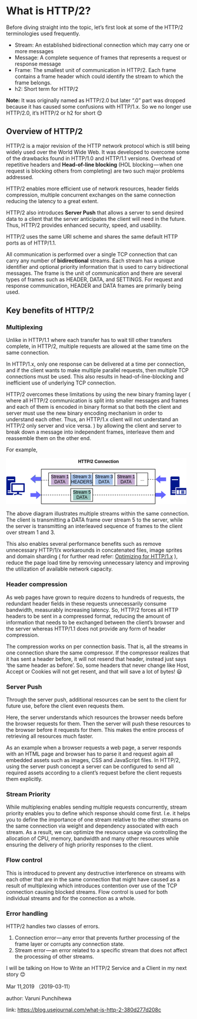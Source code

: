 # What is HTTP/2?

Before diving straight into the topic, let’s first look at some of the HTTP/2 terminologies used frequently.

* Stream: An established bidirectional connection which may carry one or more messages
* Message: A complete sequence of frames that represents a request or response message
* Frame: The smallest unit of communication in HTTP/2. Each frame contains a frame header which could identify the stream to which the frame belongs.
* h2: Short term for HTTP/2

**Note:** It was originally named as HTTP/2.0 but later “.0” part was dropped because it has caused some confusions with HTTP/1.x. So we no longer use HTTP/2.0, it’s HTTP/2 or h2 for short 😊

## Overview of HTTP/2

HTTP/2 is a major revision of the HTTP network protocol which is still being widely used over the World Wide Web. It was developed to overcome some of the drawbacks found in HTTP/1.0 and HTTP/1.1 versions. Overhead of repetitive headers and **Head-of-line blocking** (HOL blocking — when one request is blocking others from completing) are two such major problems addressed.

HTTP/2 enables more efficient use of network resources, header fields compression, multiple concurrent exchanges on the same connection reducing the latency to a great extent.

HTTP/2 also introduces **Server Push** that allows a server to send desired data to a client that the server anticipates the client will need in the future. Thus, HTTP/2 provides enhanced security, speed, and usability.

HTTP/2 uses the same URI scheme and shares the same default HTTP ports as of HTTP/1.1.

All communication is performed over a single TCP connection that can carry any number of **bidirectional** streams. Each stream has a unique identifier and optional priority information that is used to carry bidirectional messages. The frame is the unit of communication and there are several types of frames such as HEADER, DATA, and SETTINGS. For request and response communication, HEADER and DATA frames are primarily being used.

## Key benefits of HTTP/2

### Multiplexing

Unlike in HTTP/1.1 where each transfer has to wait till other transfers complete, in HTTP/2, multiple requests are allowed at the same time on the same connection.

In HTTP/1.x, only one response can be delivered at a time per connection, and if the client wants to make multiple parallel requests, then multiple TCP connections must be used. This also results in head-of-line-blocking and inefficient use of underlying TCP connection.

HTTP/2 overcomes these limitations by using the new binary framing layer ( where all HTTP/2 communication is split into smaller messages and frames and each of them is encoded in binary format so that both the client and server must use the new binary encoding mechanism in order to understand each other. Thus, an HTTP/1.x client will not understand an HTTP/2 only server and vice versa. ) by allowing the client and server to break down a message into independent frames, interleave them and reassemble them on the other end.

For example,

![](./img/0_L1GIOY16SV94h7MQ.png)

The above diagram illustrates multiple streams within the same connection. The client is transmitting a DATA frame over stream 5 to the server, while the server is transmitting an interleaved sequence of frames to the client over stream 1 and 3.

This also enables several performance benefits such as remove unnecessary HTTP/1/x workarounds in concatenated files, image sprites and domain sharding ( for further read refer: [Optimizing for HTTP/1.x](https://hpbn.co/optimizing-application-delivery/#optimizing-for-http1x) ), reduce the page load time by removing unnecessary latency and improving the utilization of available network capacity.

### Header compression

As web pages have grown to require dozens to hundreds of requests, the redundant header fields in these requests unnecessarily consume bandwidth, measurably increasing latency. So, HTTP/2 forces all HTTP headers to be sent in a compressed format, reducing the amount of information that needs to be exchanged between the client’s browser and the server whereas HTTP/1.1 does not provide any form of header compression.

The compression works on per connection basis. That is, all the streams in one connection share the same compressor. If the compressor realizes that it has sent a header before, it will not resend that header, instead just says ‘the same header as before’. So, some headers that never change like Host, Accept or Cookies will not get resent, and that will save a lot of bytes! 😃

### Server Push

Through the server push, additional resources can be sent to the client for future use, before the client even requests them.

Here, the server understands which resources the browser needs before the browser requests for them. Then the server will push these resources to the browser before it requests for them. This makes the entire process of retrieving all resources much faster.

As an example when a browser requests a web page, a server responds with an HTML page and browser has to parse it and request again all embedded assets such as images, CSS and JavaScript files. In HTTP/2, using the server push concept a server can be configured to send all required assets according to a client’s request before the client requests them explicitly.

### Stream Priority

While multiplexing enables sending multiple requests concurrently, stream priority enables you to define which response should come first. I.e. it helps you to define the importance of one stream relative to the other streams on the same connection via weight and dependency associated with each stream. As a result, we can optimize the resource usage via controlling the allocation of CPU, memory, bandwidth and many other resources while ensuring the delivery of high priority responses to the client.

### Flow control

This is introduced to prevent any destructive interference on streams with each other that are in the same connection that might have caused as a result of multiplexing which introduces contention over use of the TCP connection causing blocked streams. Flow control is used for both individual streams and for the connection as a whole.

### Error handling

HTTP/2 handles two classes of errors.

1. Connection error — any error that prevents further processing of the frame layer or corrupts any connection state.
2. Stream error — an error related to a specific stream that does not affect the processing of other streams.

I will be talking on How to Write an HTTP/2 Service and a Client in my next story 😊

Mar 11,2019 （2019-03-11）

author: Varuni Punchihewa

link: <https://blog.usejournal.com/what-is-http-2-380d277d208c>